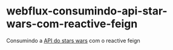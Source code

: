 # webflux-consumindo-api-star-wars-com-reactive-feign


Consumindo a [API do stars wars](https://swapi.dev/) com o reactive feign 
